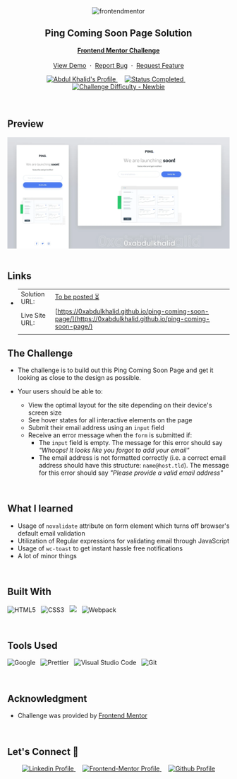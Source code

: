 <div align="center">

  <img src="https://www.frontendmentor.io/static/images/logo-mobile.svg" alt="frontendmentor" width="80">

  <h2 align="center">Ping Coming Soon Page Solution</h2>
  <p align="center">
    <a href="https://www.frontendmentor.io/challenges/ping-single-column-coming-soon-page-5cadd051fec04111f7b848da" target="_blank"><strong>Frontend Mentor Challenge</strong></a>
    <br />
    <br />
    <a href="https://0xabdulkhalid.github.io/ping-coming-soon-page/" target="_blank">View Demo</a>
    &nbsp;·&nbsp;
    <a href="https://github.com/0xabdulkhalid/ping-coming-soon-page/issues" target="_blank">Report Bug</a>
    &nbsp;·&nbsp;
    <a href="https://github.com/0xabdulkhalid/ping-coming-soon-page/issues" target="_blank">Request Feature</a>
  </p>
</div>

<!-- Badges -->
<div align="center">
  <!-- Profiles -->
  <a href="https://www.frontendmentor.io/profile/0xabdulkhalid" target="_blank">
    <img src="https://img.shields.io/badge/Profile-0xAbdulKhalid-fefefe?style=for-the-badge&logo=frontendmentor" alt="Abdul Khalid's Profile">
  </a> &nbsp;&nbsp;&nbsp;

  <!-- Status -->
  <a href="#">
    <img src="https://img.shields.io/badge/Status-Completed-00CE80?style=for-the-badge" alt="Status Completed">
  </a> &nbsp;&nbsp;&nbsp;

  <!-- Difficulty -->
  <a href="https://www.frontendmentor.io/challenges?difficulties=1"  target="_blank">
    <img src="https://img.shields.io/badge/Difficulty-Newbie-61BECD?style=for-the-badge&logo=frontendmentor" alt="Challenge Difficulty - Newbie">
  </a>

</div>
<br />
<br />



## **Preview**

<div align='center'>
<img src='./design/preview.webp' alt='Ping coming soon page solution preview image'>
</div>


<br>

## **Links**

- |||
  | :----- | :----- |
  | Solution URL: | [To be posted ⏳](#links) |
  | Live Site URL: | [https://0xabdulkhalid.github.io/ping-coming-soon-page/](https://0xabdulkhalid.github.io/ping-coming-soon-page/) |
  |||


## The Challenge

- The challenge is to build out this Ping Coming Soon Page and get it looking as close to the design as possible.

- Your users should be able to:
  - View the optimal layout for the site depending on their device's screen size
  - See hover states for all interactive elements on the page
  - Submit their email address using an `input` field
  - Receive an error message when the `form` is submitted if:
    - The `input` field is empty. The message for this error should say *"Whoops! It looks like you forgot to add your email"*
    - The email address is not formatted correctly (i.e. a correct email address should have this structure: `name@host.tld`). The message for this error should say *"Please provide a valid email address"*

<br>

## **What I learned**

* Usage of `novalidate` attribute on form element which turns off browser's default email validation
* Utilization of Regular expressions for validating email through JavaScript
* Usage of `wc-toast` to get instant hassle free notifications
* A lot of minor things

<br>

## **Built With**

 ![HTML5](https://img.shields.io/badge/html5-%23E34F26.svg?style=for-the-badge&logo=html5&logoColor=white) &nbsp; ![CSS3](https://img.shields.io/badge/css3-%231572B6.svg?style=for-the-badge&logo=css3&logoColor=white) &nbsp; ![](https://img.shields.io/badge/WC%20Toast-000?style=for-the-badge&logo=Minutemailer&logoColor=yellow) &nbsp; ![Webpack](https://img.shields.io/badge/webpack-%238DD6F9.svg?style=for-the-badge&logo=webpack&logoColor=black)


<br>

## **Tools Used**

![Google](https://img.shields.io/badge/google-DA4437?style=for-the-badge&logo=google&logoColor=white) &nbsp;  ![Prettier](https://img.shields.io/badge/prettier-1A2C34?style=for-the-badge&logo=prettier&logoColor=F7BA3E) &nbsp; ![Visual Studio Code](https://img.shields.io/badge/VS%20Code-0078d7.svg?style=for-the-badge&logo=visual-studio-code&logoColor=white) &nbsp; ![Git](https://img.shields.io/badge/Git-F05032?style=for-the-badge&logo=git&logoColor=white)

<br>

## **Acknowledgment**

* Challenge was provided by [Frontend Mentor](https://www.frontendmentor.io)

<br>

## **Let's Connect 👋**

<div align=center>

  <a href="https://linkedin.com/in/0xabdulkhalid" target="_blank">
    <img src="https://img.shields.io/badge/linkedin%20Profile-%2300acee.svg?color=405DE6&style=for-the-badge&logo=linkedin&logoColor=white" alt="Linkedin Profile">
  </a>&nbsp;&nbsp;&nbsp;

  <a href="https://www.frontendmentor.io/profile/0xabdulkhalid" target="_blank">
    <img src="https://img.shields.io/badge/FEM%20Profile-f8f9f8?style=for-the-badge&logo=Frontend-Mentor&logoColor=black" alt="Frontend-Mentor Profile">
  </a> &nbsp;&nbsp;&nbsp;

  <a href="https://www.github.com/0xabdulkhalid/" target="_blank">
    <img src="https://img.shields.io/badge/Github%20Profile-131313?style=for-the-badge&logo=github&logoColor=white" alt="Github Profile">
  </a>

</div>

<br>
